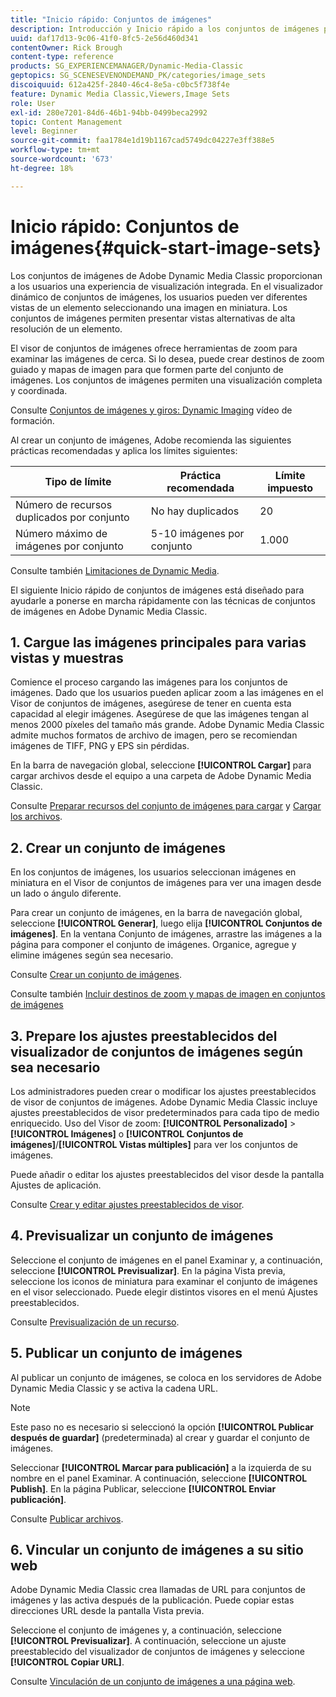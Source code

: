 ```yaml
---
title: "Inicio rápido: Conjuntos de imágenes"
description: Introducción y Inicio rápido a los conjuntos de imágenes para ayudarle a ponerse en marcha rápidamente con las técnicas de conjuntos de imágenes en Adobe Dynamic Media Classic.
uuid: daf17d13-9c06-41f0-8fc5-2e56d460d341
contentOwner: Rick Brough
content-type: reference
products: SG_EXPERIENCEMANAGER/Dynamic-Media-Classic
geptopics: SG_SCENESEVENONDEMAND_PK/categories/image_sets
discoiquuid: 612a425f-2840-46c4-8e5a-c0bc5f738f4e
feature: Dynamic Media Classic,Viewers,Image Sets
role: User
exl-id: 280e7201-84d6-46b1-94bb-0499beca2992
topic: Content Management
level: Beginner
source-git-commit: faa1784e1d19b1167cad5749dc04227e3ff388e5
workflow-type: tm+mt
source-wordcount: '673'
ht-degree: 18%

---
```


# Inicio rápido: Conjuntos de imágenes{#quick-start-image-sets}

Los conjuntos de imágenes de Adobe Dynamic Media Classic proporcionan a los usuarios una experiencia de visualización integrada. En el visualizador dinámico de conjuntos de imágenes, los usuarios pueden ver diferentes vistas de un elemento seleccionando una imagen en miniatura. Los conjuntos de imágenes permiten presentar vistas alternativas de alta resolución de un elemento.

El visor de conjuntos de imágenes ofrece herramientas de zoom para examinar las imágenes de cerca. Si lo desea, puede crear destinos de zoom guiado y mapas de imagen para que formen parte del conjunto de imágenes. Los conjuntos de imágenes permiten una visualización completa y coordinada.

Consulte [Conjuntos de imágenes y giros: Dynamic Imaging](https://s7d5.scene7.com/s7viewers/html5/VideoViewer.html?videoserverurl=https://s7d5.scene7.com/is/content/&amp;emailurl=https://s7d5.scene7.com/s7/emailFriend&amp;serverUrl=https://s7d5.scene7.com/is/image/&amp;config=Scene7SharedAssets/Universal_HTML5_Video&amp;contenturl=https://s7d5.scene7.com/skins/&amp;asset=S7tutorials/556_Image%20&amp;%20Spin%20Sets_converted%20renamed_Dynamic%20Imaging-AVS) vídeo de formación.

Al crear un conjunto de imágenes, Adobe recomienda las siguientes prácticas recomendadas y aplica los límites siguientes:

| Tipo de límite | Práctica recomendada | Límite impuesto |
| --- | --- | --- |
| Número de recursos duplicados por conjunto | No hay duplicados | 20 |
| Número máximo de imágenes por conjunto | 5-10 imágenes por conjunto | 1.000 |

Consulte también [Limitaciones de Dynamic Media](/help/using/limitations.md).

El siguiente Inicio rápido de conjuntos de imágenes está diseñado para ayudarle a ponerse en marcha rápidamente con las técnicas de conjuntos de imágenes en Adobe Dynamic Media Classic.

## 1. Cargue las imágenes principales para varias vistas y muestras

Comience el proceso cargando las imágenes para los conjuntos de imágenes. Dado que los usuarios pueden aplicar zoom a las imágenes en el Visor de conjuntos de imágenes, asegúrese de tener en cuenta esta capacidad al elegir imágenes. Asegúrese de que las imágenes tengan al menos 2000 píxeles del tamaño más grande. Adobe Dynamic Media Classic admite muchos formatos de archivo de imagen, pero se recomiendan imágenes de TIFF, PNG y EPS sin pérdidas.

En la barra de navegación global, seleccione **[!UICONTROL Cargar]** para cargar archivos desde el equipo a una carpeta de Adobe Dynamic Media Classic.

Consulte [Preparar recursos del conjunto de imágenes para cargar](preparing-image-set-assets-upload.md#preparing-image-set-assets-for-upload) y [Cargar los archivos](uploading-files.md#uploading-your-files).

## 2. Crear un conjunto de imágenes

En los conjuntos de imágenes, los usuarios seleccionan imágenes en miniatura en el Visor de conjuntos de imágenes para ver una imagen desde un lado o ángulo diferente.

Para crear un conjunto de imágenes, en la barra de navegación global, seleccione **[!UICONTROL Generar]**, luego elija **[!UICONTROL Conjuntos de imágenes]**. En la ventana Conjunto de imágenes, arrastre las imágenes a la página para componer el conjunto de imágenes. Organice, agregue y elimine imágenes según sea necesario.

Consulte [Crear un conjunto de imágenes](creating-image-set.md#creating-an-image-set).

Consulte también [Incluir destinos de zoom y mapas de imagen en conjuntos de imágenes](/help/using/including-zoom-targets-image-maps-image-sets.md)

## 3. Prepare los ajustes preestablecidos del visualizador de conjuntos de imágenes según sea necesario

Los administradores pueden crear o modificar los ajustes preestablecidos de visor de conjuntos de imágenes. Adobe Dynamic Media Classic incluye ajustes preestablecidos de visor predeterminados para cada tipo de medio enriquecido. Uso del Visor de zoom: **[!UICONTROL Personalizado]** > **[!UICONTROL Imágenes]** o **[!UICONTROL Conjuntos de imágenes]**/**[!UICONTROL Vistas múltiples]** para ver los conjuntos de imágenes.

Puede añadir o editar los ajustes preestablecidos del visor desde la pantalla Ajustes de aplicación.

Consulte [Crear y editar ajustes preestablecidos de visor](application-setup.md#adding-and-editing-viewer-presets).

## 4. Previsualizar un conjunto de imágenes

Seleccione el conjunto de imágenes en el panel Examinar y, a continuación, seleccione **[!UICONTROL Previsualizar]**. En la página Vista previa, seleccione los iconos de miniatura para examinar el conjunto de imágenes en el visor seleccionado. Puede elegir distintos visores en el menú Ajustes preestablecidos.

Consulte [Previsualización de un recurso](previewing-asset.md#previewing-an-asset).

## 5. Publicar un conjunto de imágenes

Al publicar un conjunto de imágenes, se coloca en los servidores de Adobe Dynamic Media Classic y se activa la cadena URL.

>[!NOTE]
>
>Este paso no es necesario si seleccionó la opción **[!UICONTROL Publicar después de guardar]** (predeterminada) al crear y guardar el conjunto de imágenes.

Seleccionar **[!UICONTROL Marcar para publicación]** a la izquierda de su nombre en el panel Examinar. A continuación, seleccione **[!UICONTROL Publish]**. En la página Publicar, seleccione **[!UICONTROL Enviar publicación]**.

Consulte [Publicar archivos](publishing-files.md#publishing-files).

## 6. Vincular un conjunto de imágenes a su sitio web

Adobe Dynamic Media Classic crea llamadas de URL para conjuntos de imágenes y las activa después de la publicación. Puede copiar estas direcciones URL desde la pantalla Vista previa.

Seleccione el conjunto de imágenes y, a continuación, seleccione **[!UICONTROL Previsualizar]**. A continuación, seleccione un ajuste preestablecido del visualizador de conjuntos de imágenes y seleccione **[!UICONTROL Copiar URL]**.

Consulte [Vinculación de un conjunto de imágenes a una página web](linking-image-set-web-page.md#linking-an-image-set-to-a-web-page).
